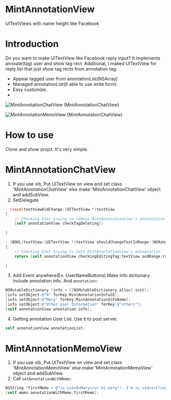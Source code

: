 MintAnnotationView
==================

UITextViews with name height like Facebook


Introduction
==
Do you want to make UITextView like Facebook reply input?
It implements annoate(tag) user and show tag rect.
Additional, I maked UITextView for reply list that just show tag rects from annotation tag.

 * Appear tagged user from annotationList(NSArray)
 * Managed annotationList(It able to use write form)
 * Easy customize.
 * 
 
![MintAnnotationChatView](https://github.com/soleaf/MintAnnotationView/blob/master/sc_chatview.png?raw=true)
(MintAnnotationChatView)

![MintAnnotationMemoView](https://github.com/soleaf/MintAnnotationView/blob/master/cs_memoview.png?raw=true)
(MintAnnotationChatView)

How to use
==
Clone and show projct. It's very simple.

MintAnnotationChatView
====

1. If you use xib, Put UITextView on view and set class 'MintAnnotationChatView' else make 'MintAnnotationChatView' object and addSubView.
2. SetDelegate

```objective-c
- (void)textViewDidChange:(UITextView *)textView
{
    // Checking User trying to remove MintAnnotationView's annoatation
    [self.annotationView checkTagDeleting];
    
}

- (BOOL)textView:(UITextView *)textView shouldChangeTextInRange:(NSRange)range replacementText:(NSString *)text
{
    // Checking User trying to edit MintAnnotationView's annoatation
    return [self.annotationView checkingEditingTag:textView andRange:range];
    
}
```

3. Add Event anywhere(Ex. UserNameButtons) Make info dictionary include annotation info. And `annotation:`

```objective-c
NSMutableDictionary *info = [[NSMutableDictionary alloc] init];
[info setObject:@"0" forKey:MintAnnotationInfoID];
[info setObject:@"Mary" forKey:MintAnnotationInfoName];
[info setObject:@"Other user Information" forKey:@"others"];
[self.annotationView annotation:info];
```

4. Getting annotation User List. Use it to post server.

```objective-c
self.annotationView.annotationList;
```

MintAnnotationMemoView
====

1. If you use xib, Put UITextView on view and set class 'MintAnnotationMemoView' else make 'MintAnnotationMemoView' object and addSubView.
2. Call `setAnnotationWithMemo: `

```objective-c
NSString *firstMemo = @"<u uid=0>Mary</u> hi mary!!. I'm <u uid=1>Cloud</u>.";
[self.memo annotationWithMemo:firstMemo];
```


